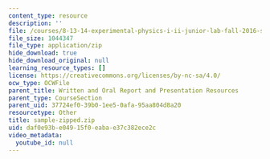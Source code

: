 ```yaml
---
content_type: resource
description: ''
file: /courses/8-13-14-experimental-physics-i-ii-junior-lab-fall-2016-spring-2017/daf0e93be04915f0eabae37c382ece2c_sample-zipped.zip
file_size: 1044347
file_type: application/zip
hide_download: true
hide_download_original: null
learning_resource_types: []
license: https://creativecommons.org/licenses/by-nc-sa/4.0/
ocw_type: OCWFile
parent_title: Written and Oral Report and Presentation Resources
parent_type: CourseSection
parent_uid: 37724ef0-39b0-1ee5-0afa-95aa804d8a20
resourcetype: Other
title: sample-zipped.zip
uid: daf0e93b-e049-15f0-eaba-e37c382ece2c
video_metadata:
  youtube_id: null
---
```

